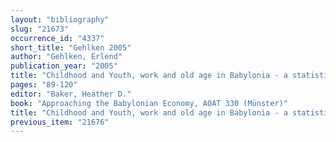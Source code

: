 ```yaml
---
layout: "bibliography"
slug: "21673"
occurrence_id: "4337"
short_title: "Gehlken 2005"
author: "Gehlken, Erlend"
publication_year: "2005"
title: "Childhood and Youth, work and old age in Babylonia - a statistical analysis"
pages: "89-120"
editor: "Baker, Heather D."
book: "Approaching the Babylonian Economy, AOAT 330 (Münster)"
title: "Childhood and Youth, work and old age in Babylonia - a statistical analysis"
previous_item: "21676"
---
```


